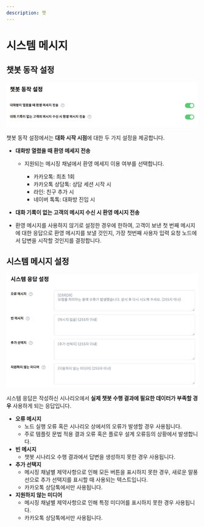 ```yaml
---
description: 챗
---
```


# 시스템 메시지

## 챗봇 동작 설정

![&#xCC57;&#xBD07; &#xB3D9;&#xC791; &#xC124;&#xC815; &#xD56D;&#xBAA9;](../../.gitbook/assets/bot-settings-behavior%20%281%29.png)

챗봇 동작 설정에서는 **대화 시작 시점**에 대한 두 가지 설정을 제공합니다.

* **대화방 열렸을 때 환영 메세지 전송**
  * 지원되는 메시징 채널에서 환영 메세지 이용 여부를 선택합니다.

    * 카카오톡: 최초 1회
    * 카카오톡 상담톡: 상담 세션 시작 시   
    * 라인: 친구 추가 시
    * 네이버 톡톡: 대화방 진입 시 
*  **대화 기록이 없는 고객의 메시지 수신 시 환영 메시지 전송**

  * 환영 메시지를 사용하지 않기로 설정한 경우에 한하여, 고객이 보낸 첫 번째 메시지에 대한 응답으로 환영 메시지를 보낼 것인지, 가장 첫번째 사용자 입력 요청 노드에서 답변을 시작할 것인지를 결정합니다.

## 시스템 메시지 설정 

![&#xC2DC;&#xC2A4;&#xD15C; &#xC751;&#xB2F5; &#xC124;&#xC815; &#xD56D;&#xBAA9;](../../.gitbook/assets/bot-settings-system-response.png)

시스템 응답은 작성하신 시나리오에서 **실제 챗봇 수행 결과에 필요한 데이터가 부족할 경우** 사용하게 되는 응답입니다.

* **오류 메시지**
  * 노드 실행 오류 혹은 시나리오 상에서의 오류가 발생할 경우 사용됩니다. 
  * 주로 템플릿 문법 적용 결과 오류 혹은 플로우 설계 오류등의 상황에서 발생합니다.
* **빈 메시지**
  * 챗봇 시나리오 수행 결과에서 답변을 생성하지 못한 경우 사용됩니다.
* **추가 선택지**
  * 메시징 채널별 제약사항으로 인해 모든 버튼을 표시하지 못한 경우, 새로운 말풍선으로 추가 선택지를 표시할 때 사용되는 텍스트입니다. 
  * 카카오톡 상담톡에서만 사용됩니다.
* **지원하지 않는 미디어**
  * 메시징 채널별 제약사항으로 인해 특정 미디어를 표시하지 못한 경우 사용됩니다.
  * 카카오톡 상담톡에서만 사용됩니다.



